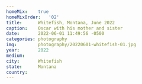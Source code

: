 ```yaml
---
homeMix:	true
homeMixOrder:	'02'
title:  	Whitefish, Montana, June 2022
caption:	Oscar with his mother and sister
date:   	2022-06-01 11:49:56 -0500
categories: photography
img:		photography/20220601-whitefish-01.jpg
year:		2022
medium:
city:		Whitefish
state:		Montana
country:
---
```

